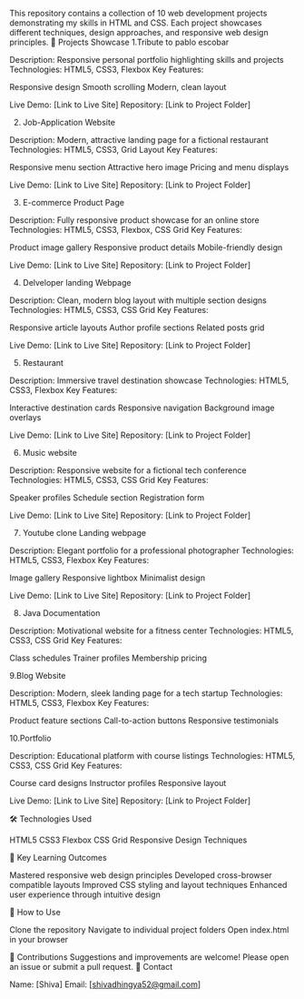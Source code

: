 This repository contains a collection of 10 web development projects demonstrating my skills in HTML and CSS. Each project showcases different techniques, design approaches, and responsive web design principles.
🚀 Projects Showcase
1.Tribute to pablo escobar

Description: Responsive personal portfolio highlighting skills and projects
Technologies: HTML5, CSS3, Flexbox
Key Features:

Responsive design
Smooth scrolling
Modern, clean layout


Live Demo: [Link to Live Site]
Repository: [Link to Project Folder]

2. Job-Application Website

Description: Modern, attractive landing page for a fictional restaurant
Technologies: HTML5, CSS3, Grid Layout
Key Features:

Responsive menu section
Attractive hero image
Pricing and menu displays


Live Demo: [Link to Live Site]
Repository: [Link to Project Folder]

3. E-commerce Product Page

Description: Fully responsive product showcase for an online store
Technologies: HTML5, CSS3, Flexbox, CSS Grid
Key Features:

Product image gallery
Responsive product details
Mobile-friendly design


Live Demo: [Link to Live Site]
Repository: [Link to Project Folder]

4. Delveloper landing Webpage

Description: Clean, modern blog layout with multiple section designs
Technologies: HTML5, CSS3, CSS Grid
Key Features:

Responsive article layouts
Author profile sections
Related posts grid


Live Demo: [Link to Live Site]
Repository: [Link to Project Folder]

5. Restaurant

Description: Immersive travel destination showcase
Technologies: HTML5, CSS3, Flexbox
Key Features:

Interactive destination cards
Responsive navigation
Background image overlays


Live Demo: [Link to Live Site]
Repository: [Link to Project Folder]

6. Music website

Description: Responsive website for a fictional tech conference
Technologies: HTML5, CSS3, CSS Grid
Key Features:

Speaker profiles
Schedule section
Registration form


Live Demo: [Link to Live Site]
Repository: [Link to Project Folder]

7. Youtube clone Landing webpage

Description: Elegant portfolio for a professional photographer
Technologies: HTML5, CSS3, Flexbox
Key Features:

Image gallery
Responsive lightbox
Minimalist design


Live Demo: [Link to Live Site]
Repository: [Link to Project Folder]

8. Java Documentation

Description: Motivational website for a fitness center
Technologies: HTML5, CSS3, CSS Grid
Key Features:

Class schedules
Trainer profiles
Membership pricing



9.Blog Website

Description: Modern, sleek landing page for a tech startup
Technologies: HTML5, CSS3, Flexbox
Key Features:

Product feature sections
Call-to-action buttons
Responsive testimonials

10.Portfolio

Description: Educational platform with course listings
Technologies: HTML5, CSS3, CSS Grid
Key Features:

Course card designs
Instructor profiles
Responsive layout


Live Demo: [Link to Live Site]
Repository: [Link to Project Folder]

🛠 Technologies Used

HTML5
CSS3
Flexbox
CSS Grid
Responsive Design Techniques

🌟 Key Learning Outcomes

Mastered responsive web design principles
Developed cross-browser compatible layouts
Improved CSS styling and layout techniques
Enhanced user experience through intuitive design

📌 How to Use

Clone the repository
Navigate to individual project folders
Open index.html in your browser

🤝 Contributions
Suggestions and improvements are welcome! Please open an issue or submit a pull request.
📧 Contact

Name: [Shiva]
Email: [shivadhingya52@gmail.com]
